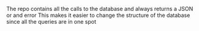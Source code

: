 The repo contains all the calls to the database and always returns a JSON or and error
This makes it easier to change the structure of the database since all the queries are in one spot
